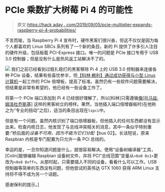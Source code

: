 # PCIe 乘数扩大树莓 Pi 4 的可能性

> 原文:[https://hack aday . com/2019/09/05/pcie-multiplier-expands-raspberry-pi-4-probabilities/](https://hackaday.com/2019/09/05/pcie-multiplier-expands-raspberry-pi-4-possibilities/)

不言而喻，当 Raspberry Pi 4 宣布时，硬件黑客们很兴奋，但这不仅仅是因为每个人都喜欢的 Linux SBCs 系列有了一个新的条目。新的 Pi 提供了许多引人注目的硬件升级，包括板载 PCI-Express 接口。唯一的问题是 PCIe 接口专用于 USB 3.0 控制器；但是没有什么是热风返工站解决不了的。

[![](../Images/bdeeadfdfd1e2ce2734f395eedd8b87b.png)](https://hackaday.com/wp-content/uploads/2019/09/pi4pci_detail.jpg) 我们之前已经看到过稳扎稳打的黑客移除 Pi 4 上的 USB 3.0 控制器来连接各种 PCIe 设备，结果有些喜忧参半，但[【科林·赖利】通过成功获得与小型 Linux 计算机](http://labs.domipheus.com/blog/raspberry-pi-4-pci-express-it-actually-works-usb-sata-gpu/)一起工作的 PCIe 倍增板，提高了标准。虽然仍有一些软件问题需要解决，但结果是非常有希望的，他已经有一些设备工作了。

将第一个 PCIe 端口添加到 Pi 4 已经很好理解了，所以[科林]只需遵循[像[托马兹·姆洛杜乔斯基]](https://hackaday.com/2019/07/10/giving-the-pi-4-pci-express/) 这样的黑客树立的榜样。果然，当他插入端口倍增器板时(在他称之为“专业的扭动”之后)，适当的条目出现在`lspci`中。

但是有一个问题。虽然内核识别了端口倍增器板，但他插入的任何东西都没有显示出来。检查内核日志，他发现了与总线冲突相关的消息，其中一条似乎特别重要:“桥后面的*设备不可用，因为不能为它们分配*【bus 02】。长话短说，原来 Raspbian 内核是专门配置为只允许一条 PCI 总线的。

幸运的是，一旦你知道问题是什么，就很容易解决。使用“设备树编译器”工具，[Colin]能够编辑 Raspbian 设备树文件，并将 PCI“总线范围”变量从`<0x0 0x1>`更改为`<0x0 0xff>`。从那时起，只需要插入不同的设备，看看什么可以工作。USB 控制器等简单的东西没有问题，但他尝试的英伟达 GTX 1060 获得 ARM Linux 支持将不得不成为另一个话题。

感谢保利的提示。]